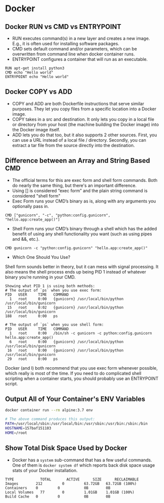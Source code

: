 # Docker

## Docker RUN vs CMD vs ENTRYPOINT

* RUN executes command(s) in a new layer and creates a new image. E.g., it is often used for installing software packages.
* CMD sets default command and/or parameters, which can be overwritten from command line when docker container runs.
* ENTRYPOINT configures a container that will run as an executable.

```
RUN apt-get install python3
CMD echo "Hello world"
ENTRYPOINT echo "Hello world"
```

## Docker COPY vs ADD

* COPY and ADD are both Dockerfile instructions that serve similar purposes. They let you copy files from a specific location into a Docker image.
* COPY takes in a src and destination. It only lets you copy in a local file or directory from your host (the machine building the Docker image) into the Docker image itself.
* ADD lets you do that too, but it also supports 2 other sources. First, you can use a URL instead of a local file / directory. Secondly, you can extract a tar file from the source directly into the destination.

## Difference between an Array and String Based CMD

* The official terms for this are exec form and shell form commands. Both do nearly the same thing, but there's an important difference.
* Using [] is considered “exec form” and the plain string command is considered "shell form"
* Exec Form runs your CMD’s binary as is, along with any arguments you optionally pass in.

```
CMD ["gunicorn", "-c", "python:config.gunicorn", "hello.app:create_app()"]
```
* Shell Form runs your CMD’s binary through a shell which has the added benefit of using any shell functionality you want (such as using pipes and &&, etc.).

```
CMD gunicorn -c "python:config.gunicorn" "hello.app:create_app()"
```
* Which One Should You Use?

Shell form sounds better in theory, but it can mess with signal processing. It also means the shell process ends up being PID 1 instead of whatever binary you’re running in your CMD.

```
Showing what PID 1 is using both methods:
# The output of `ps` when you use exec form:
PID   USER     TIME   COMMAND
  1   root     0:00   {gunicorn} /usr/local/bin/python /usr/local/bin/gunicorn
 15   root     0:02   {gunicorn} /usr/local/bin/python /usr/local/bin/gunicorn
188   root     0:00   ps

# The output of `ps` when you use shell form:
PID   USER     TIME   COMMAND
  1   root     0:00   /bin/sh -c gunicorn -c python:config.gunicorn hello.app:create_app()
  6   root     0:00   {gunicorn} /usr/local/bin/python /usr/local/bin/gunicorn
 16   root     0:00   {gunicorn} /usr/local/bin/python /usr/local/bin/gunicorn
 29   root     0:00   ps
```
Docker (and I) both recommend that you use exec form whenever possible, which really is most of the time. If you need to do complicated shell scripting when a container starts, you should probably use an ENTRYPOINT script.

## Output All of Your Container's ENV Variables

```bash
docker container run --rm alpine:3.7 env

# The above command produces this output:
PATH=/usr/local/sbin:/usr/local/bin:/usr/sbin:/usr/bin:/sbin:/bin
HOSTNAME=157baf151103
HOME=/root
```
## Show Total Disk Space Used by Docker

* Docker has a `system` sub-command that has a few useful commands. One of them is `docker system df` which reports back disk space usage stats of your Docker installation.
```
TYPE	        TOTAL	    ACTIVE  	SIZE  	  RECLAIMABLE
Images	      212	      0	        63.72GB	  63.72GB (100%)
Containers	  0	        0	        0B	      0B
Local Volumes	77	      0	        1.01GB	  1.01GB (100%)
Build Cache	  0	        0	        0B	      0B
```

